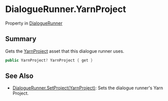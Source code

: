 # DialogueRunner.YarnProject

Property in [DialogueRunner](/docs/api/csharp/yarn.unity.dialoguerunner.md)

## Summary


Gets the  [YarnProject](yarn.unity.dialoguerunner.yarnproject.md)  asset that this dialogue runner uses.


```csharp
public YarnProject? YarnProject { get }
```

## See Also

* [DialogueRunner.SetProject\(YarnProject\)](/docs/api/csharp/yarn.unity.dialoguerunner.setproject.md): Sets the dialogue runner's Yarn Project.

